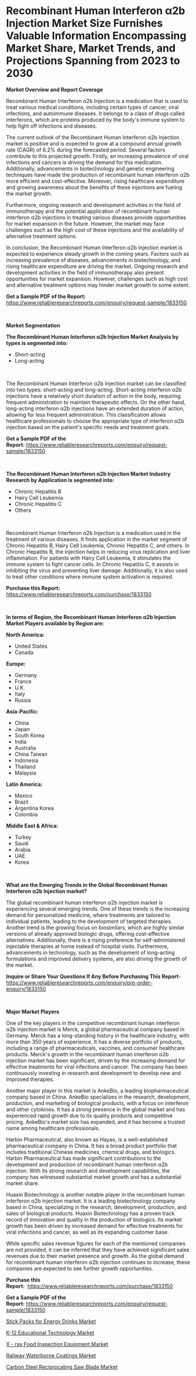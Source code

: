 <p><h1>Recombinant Human Interferon α2b Injection Market Size Furnishes Valuable Information Encompassing Market Share, Market Trends, and Projections Spanning from 2023 to 2030</h1></p><p><strong>Market Overview and Report Coverage</strong></p>
<p><p>Recombinant Human Interferon α2b Injection is a medication that is used to treat various medical conditions, including certain types of cancer, viral infections, and autoimmune diseases. It belongs to a class of drugs called interferons, which are proteins produced by the body's immune system to help fight off infections and diseases.</p><p>The current outlook of the Recombinant Human Interferon α2b Injection market is positive and is expected to grow at a compound annual growth rate (CAGR) of 6.2% during the forecasted period. Several factors contribute to this projected growth. Firstly, an increasing prevalence of viral infections and cancers is driving the demand for this medication. Additionally, advancements in biotechnology and genetic engineering techniques have made the production of recombinant human interferon α2b more efficient and cost-effective. Moreover, rising healthcare expenditure and growing awareness about the benefits of these injections are fueling the market growth.</p><p>Furthermore, ongoing research and development activities in the field of immunotherapy and the potential application of recombinant human interferon α2b injections in treating various diseases provide opportunities for market expansion in the future. However, the market may face challenges such as the high cost of these injections and the availability of alternative treatment options.</p><p>In conclusion, the Recombinant Human Interferon α2b Injection market is expected to experience steady growth in the coming years. Factors such as increasing prevalence of diseases, advancements in biotechnology, and rising healthcare expenditure are driving the market. Ongoing research and development activities in the field of immunotherapy also present opportunities for market expansion. However, challenges such as high cost and alternative treatment options may hinder market growth to some extent.</p></p>
<p><strong>Get a Sample PDF of the Report:</strong> <a href="https://www.reliableresearchreports.com/enquiry/request-sample/1833150">https://www.reliableresearchreports.com/enquiry/request-sample/1833150</a></p>
<p>&nbsp;</p>
<p><strong>Market Segmentation</strong></p>
<p><strong>The Recombinant Human Interferon α2b Injection Market Analysis by types is segmented into:</strong></p>
<p><ul><li>Short-acting</li><li>Long-acting</li></ul></p>
<p>&nbsp;</p>
<p><p>The Recombinant Human Interferon α2b Injection market can be classified into two types: short-acting and long-acting. Short-acting interferon α2b injections have a relatively short duration of action in the body, requiring frequent administration to maintain therapeutic effects. On the other hand, long-acting interferon α2b injections have an extended duration of action, allowing for less frequent administration. This classification allows healthcare professionals to choose the appropriate type of interferon α2b injection based on the patient's specific needs and treatment goals.</p></p>
<p><strong>Get a Sample PDF of the Report:</strong>&nbsp;<a href="https://www.reliableresearchreports.com/enquiry/request-sample/1833150">https://www.reliableresearchreports.com/enquiry/request-sample/1833150</a></p>
<p>&nbsp;</p>
<p><strong>The Recombinant Human Interferon α2b Injection Market Industry Research by Application is segmented into:</strong></p>
<p><ul><li>Chronic Hepatitis B</li><li>Hairy Cell Leukemia</li><li>Chronic Hepatitis C</li><li>Others</li></ul></p>
<p>&nbsp;</p>
<p><p>Recombinant Human Interferon α2b Injection is a medication used in the treatment of various diseases. It finds application in the market segment of Chronic Hepatitis B, Hairy Cell Leukemia, Chronic Hepatitis C, and others. In Chronic Hepatitis B, the injection helps in reducing virus replication and liver inflammation. For patients with Hairy Cell Leukemia, it stimulates the immune system to fight cancer cells. In Chronic Hepatitis C, it assists in inhibiting the virus and preventing liver damage. Additionally, it is also used to treat other conditions where immune system activation is required.</p></p>
<p><strong>Purchase this Report:</strong>&nbsp; <a href="https://www.reliableresearchreports.com/purchase/1833150">https://www.reliableresearchreports.com/purchase/1833150</a></p>
<p>&nbsp;</p>
<p><strong>In terms of Region, the Recombinant Human Interferon α2b Injection Market Players available by Region are:</strong></p>
<p>
    <p> <strong> North America: </strong>
        <ul>
            <li>United States</li>
            <li>Canada</li>
        </ul>
        </p> 
    <p> <strong> Europe: </strong>
        <ul>
            <li>Germany</li>
            <li>France</li>
            <li>U.K.</li>
            <li>Italy</li>
            <li>Russia</li>
        </ul>
        </p> 
    <p> <strong> Asia-Pacific: </strong>
        <ul>
            <li>China</li>
            <li>Japan</li>
            <li>South Korea</li>
            <li>India</li>
            <li>Australia</li>
            <li>China Taiwan</li>
            <li>Indonesia</li>
            <li>Thailand</li>
            <li>Malaysia</li>
        </ul>
        </p> 
    <p> <strong> Latin America: </strong>
        <ul>
            <li>Mexico</li>
            <li>Brazil</li>
            <li>Argentina Korea</li>
            <li>Colombia</li>
        </ul>
        </p> 
    <p> <strong> Middle East & Africa: </strong>
        <ul>
            <li>Turkey</li>
            <li>Saudi</li>
            <li>Arabia</li>
            <li>UAE</li>
            <li>Korea</li>
        </ul>
    </p>
    </p>
<p>&nbsp;</p>
<p><strong>What are the Emerging Trends in the Global Recombinant Human Interferon α2b Injection market?</strong></p>
<p><p>The global recombinant human interferon α2b injection market is experiencing several emerging trends. One of these trends is the increasing demand for personalized medicine, where treatments are tailored to individual patients, leading to the development of targeted therapies. Another trend is the growing focus on biosimilars, which are highly similar versions of already approved biologic drugs, offering cost-effective alternatives. Additionally, there is a rising preference for self-administered injectable therapies at home instead of hospital visits. Furthermore, advancements in technology, such as the development of long-acting formulations and improved delivery systems, are also driving the growth of the market.</p></p>
<p><strong>Inquire or Share Your Questions If Any Before Purchasing This Report</strong>- <a href="https://www.reliableresearchreports.com/enquiry/pre-order-enquiry/1833150">https://www.reliableresearchreports.com/enquiry/pre-order-enquiry/1833150</a></p>
<p>&nbsp;</p>
<p><strong>Major Market Players</strong></p>
<p><p>One of the key players in the competitive recombinant human interferon α2b injection market is Merck, a global pharmaceutical company based in Germany. Merck has a long-standing history in the healthcare industry, with more than 350 years of experience. It has a diverse portfolio of products, including a range of pharmaceuticals, vaccines, and consumer healthcare products. Merck's growth in the recombinant human interferon α2b injection market has been significant, driven by the increasing demand for effective treatments for viral infections and cancer. The company has been continuously investing in research and development to develop new and improved therapies.</p><p>Another major player in this market is AnkeBio, a leading biopharmaceutical company based in China. AnkeBio specializes in the research, development, production, and marketing of biological products, with a focus on interferon and other cytokines. It has a strong presence in the global market and has experienced rapid growth due to its quality products and competitive pricing. AnkeBio's market size has expanded, and it has become a trusted name among healthcare professionals.</p><p>Harbin Pharmaceutical, also known as Hayao, is a well-established pharmaceutical company in China. It has a broad product portfolio that includes traditional Chinese medicines, chemical drugs, and biologics. Harbin Pharmaceutical has made significant contributions to the development and production of recombinant human interferon α2b injection. With its strong research and development capabilities, the company has witnessed substantial market growth and has a substantial market share.</p><p>Huaxin Biotechnology is another notable player in the recombinant human interferon α2b injection market. It is a leading biotechnology company based in China, specializing in the research, development, production, and sales of biological products. Huaxin Biotechnology has a proven track record of innovation and quality in the production of biologics. Its market growth has been driven by increased demand for effective treatments for viral infections and cancer, as well as its expanding customer base.</p><p>While specific sales revenue figures for each of the mentioned companies are not provided, it can be inferred that they have achieved significant sales revenues due to their market presence and growth. As the global demand for recombinant human interferon α2b injection continues to increase, these companies are expected to see further growth opportunities.</p></p>
<p><strong>Purchase this Report:</strong>&nbsp;&nbsp;<a href="https://www.reliableresearchreports.com/purchase/1833150">https://www.reliableresearchreports.com/purchase/1833150</a></p>
<p></p>
<p><strong>Get a Sample PDF of the Report:</strong>&nbsp;<a href="https://www.reliableresearchreports.com/enquiry/request-sample/1833150">https://www.reliableresearchreports.com/enquiry/request-sample/1833150</a></p>
<p><p><a href="https://medium.com/@there.mix.bring/stick-packs-for-energy-drinks-market-size-cagr-trends-2024-2030-2899a56b5112">Stick Packs for Energy Drinks Market</a></p><p><a href="https://www.linkedin.com/pulse/k-12-educational-technology-market-size-2023-2030-global/">K-12 Educational Technology Market</a></p><p><a href="https://github.com/aasishrp01/Market-Research-Report-List-1/blob/main/x-ray-food-inspection-equipment-market.md">X - ray Food Inspection Equipment Market</a></p><p><a href="https://medium.com/@half.skull.am/railway-waterborne-coatings-market-comprehensive-assessment-by-type-application-and-geography-18e70fe3af12">Railway Waterborne Coatings Market</a></p><p><a href="https://github.com/Paul14Anderson63/Market-Research-Report-List-1/blob/main/carbon-steel-reciprocating-saw-blade-market.md">Carbon Steel Reciprocating Saw Blade Market</a></p></p>